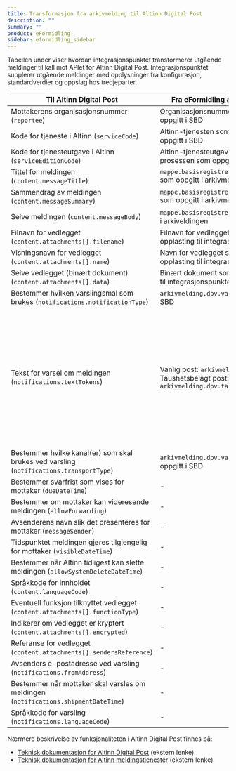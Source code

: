 ```yaml
---
title: Transformasjon fra arkivmelding til Altinn Digital Post
description: ""
summary: ""
product: eFormidling
sidebar: eformidling_sidebar
---
```


Tabellen under viser hvordan integrasjonspunktet transformerer utgående meldinger til kall mot APIet for Altinn Digital
Post. Integrasjonspunktet supplerer utgående meldinger med opplysninger fra konfigurasjon, standardverdier og oppslag
hos tredjeparter.

| Til Altinn Digital Post                                                                 | Fra eFormidling `arkivmelding` melding                                                                           | Fra konfigurasjon                                                                                               | Fra standardverdi |
| --------------------------------------------------------------------------------------- | ---------------------------------------------------------------------------------------------------------------- | --------------------------------------------------------------------------------------------------------------- | ----------------- |
| Mottakerens organisasjonsnummer (`reportee`)                                            | Organisasjonsnummer for mottaker som oppgitt i SBD                                                               | -                                                                                                               | - |
| Kode for tjeneste i Altinn (`serviceCode`)                                              | Altinn-tjenesten som tilsvarer prosessen som oppgitt i SBD                                                       | -                                                                                                               | - |
| Kode for tjenesteutgave i Altinn (`serviceEditionCode`)                                 | Altinn-tjenesteutgaven som tilsvarer prosessen som oppgitt i SBD                                                 | -                                                                                                               | - |
| Tittel for meldingen (`content.messageTitle`)                                           | `mappe.basisregistrering.offentligTittel` som oppgitt i arkivmeldingen                                           | -                                                                                                               | - |
| Sammendrag av meldingen (`content.messageSummary`)                                      | `mappe.basisregistrering.offentligTittel` som oppgitt i arkivmeldingen                                           | -                                                                                                               | - |
| Selve meldingen (`content.messageBody`)                                                 | `mappe.basisregistrering.tittel` som oppgitt i arkiveldingen                                                     | -                                                                                                               | - |
| Filnavn for vedlegget (`content.attachments[].filename`)                                | Filnavn for vedlegget som oppgitt ved opplasting til integrasjonspunktet                                         | -                                                                                                               | - |
| Visningsnavn for vedlegget (`content.attachments[].name`)                               | Navn for vedlegget som oppgitt ved opplasting til integrasjonspunktet                                            | -                                                                                                               | - |
| Selve vedlegget (binært dokument) (`content.attachments[].data`)                        | Binært dokument som oppgitt ved opplasting til integrasjonspunktet                                               | -                                                                                                               | - |
| Bestemmer hvilken varslingsmal som brukes (`notifications.notificationType`)            | `arkivmelding.dpv.varselType` som oppgitt i SBD                                                                  | -                                                                                                               | Varsel med revarsel |
| Tekst for varsel om meldingen (`notifications.textTokens`)                              | Vanlig post: `arkivmelding.dpv.varselTekst`<br>Taushetsbelagt post: `arkivmelding.dpv.taushetsbelagtVarselTekst` | Vanlig post: `difi.move.dpv.notificationText`<br>Taushetsbelagt post: `difi.move.dpv.sensitiveNotificationText` | Vanlig post: `$reporteeName$: Du har mottatt en melding fra $reporterName$.`<br>Taushetsbelagt post: `$reporteeName$, har mottatt en taushetsbelagt melding fra $reporterName$. For å få tilgang til meldingen, er det nødvendig at noen i $reporteeName$ har fått tildelt rollen "Taushetsbelagt post fra det offentlige" i Altinn. Dersom dere er usikre på om noen har slik tilgang, anbefaler vi sterkt at dette sjekkes. Les mer om å gi tilgang til rollen "Taushetsbelagt post" på Altinns nettsider.` |
| Bestemmer hvilke kanal(er) som skal brukes ved varsling (`notifications.transportType`) | `arkivmelding.dpv.varselTransportType` som oppgitt i SBD                                                         | `difi.move.dpv.notifyEmail`<br>`difi.move.dpv.notifySms`                                                        | Både SMS og e-post |
| Bestemmer svarfrist som vises for mottaker (`dueDateTime`)                              | -                                                                                                                | `difi.move.dpv.enableDueDate` og `difi.move.dpv.daysToReply`                                                    | 7 dager etter meldingen sendes|
| Bestemmer om mottaker kan videresende meldingen (`allowForwarding`)                     | -                                                                                                                | `difi.move.dpv.allow-forwarding`                                                                                | `true` |
| Avsenderens navn slik det presenteres for mottaker (`messageSender`)                    | -                                                                                                                | -                                                                                                               | Navn for avsenderen hentes fra Enhetsregisteret |
| Tidspunktet meldingen gjøres tilgjengelig for mottaker (`visibleDateTime`)              | -                                                                                                                | -                                                                                                               | Tidspunktet meldingen sendes |
| Bestemmer når Altinn tidligest kan slette meldingen (`allowSystemDeleteDateTime`)       | -                                                                                                                | -                                                                                                               | 5 minutter etter meldingen sendes |
| Språkkode for innholdet (`content.languageCode`)                                        | -                                                                                                                | -                                                                                                               | Norsk bokmål (`1044`) |
| Eventuell funksjon tilknyttet vedlegget (`content.attachments[].functionType`)          | -                                                                                                                | -                                                                                                               | `Unspecified` |
| Indikerer om vedlegget er kryptert (`content.attachments[].encrypted`)                  | -                                                                                                                | -                                                                                                               | `false` |
| Referanse for vedlegget (`content.attachments[].sendersReference`)                      | -                                                                                                                | -                                                                                                               | `AttachmentReference_as123452` |
| Avsenders e-postadresse ved varsling (`notifications.fromAddress`)                      | -                                                                                                                | -                                                                                                               | `no-reply@altinn.no` |
| Bestemmer når mottaker skal varsles om meldingen (`notifications.shipmentDateTime`)     | -                                                                                                                | -                                                                                                               | 5 minutter etter meldingen sendes |
| Språkkode for varsling (`notifications.languageCode`)                                   | -                                                                                                                | -                                                                                                               | Norsk bokmål (`1044`) |

Nærmere beskrivelse av funksjonaliteten i Altinn Digital Post finnes på:

- [Teknisk dokumentasjon for Altinn Digital Post](https://altinn.github.io/docs/utviklingsguider/digital-post-til-virksomheter/) (ekstern lenke)
- [Teknisk dokumentasjon for Altinn meldingstjenester](https://altinn.github.io/docs/api/tjenesteeiere/soap/grensesnitt/meldingstjeneste/#insertcorrespondencev2) (ekstern lenke)
